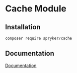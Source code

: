 # Cache Module

## Installation

```
composer require spryker/cache
```

## Documentation

[Documentation](https://spryker.github.io)
